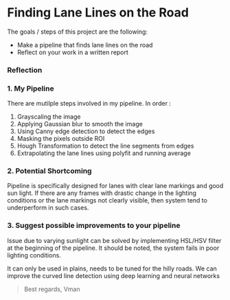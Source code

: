 # **Finding Lane Lines on the Road** 


The goals / steps of this project are the following:
* Make a pipeline that finds lane lines on the road
* Reflect on your work in a written report


### Reflection

### 1. My Pipeline

There are mutilple steps involved in my pipeline. In order :
1. Grayscaling the image
2. Applying Gaussian blur to smooth the image
3. Using Canny edge detection to detect the edges
4. Masking the pixels outside ROI
5. Hough Transformation to detect the line segments from edges
6. Extrapolating the lane lines using polyfit and running average


### 2. Potential Shortcoming

Pipeline is specifically designed for lanes with clear lane markings and good sun light. If there are any frames with drastic change in the lighting conditions or the lane markings not clearly visible, then system tend to underperform in such cases.


### 3. Suggest possible improvements to your pipeline

Issue due to varying sunlight can be solved by implementing HSL/HSV filter at the beginning of the pipeline. It should be noted, the system fails in poor lighting conditions.

It can only be used in plains, needs to be tuned for the hilly roads. We can improve the curved line detection using deep learning and neural networks
<br>
> Best regards, 
> Vman

